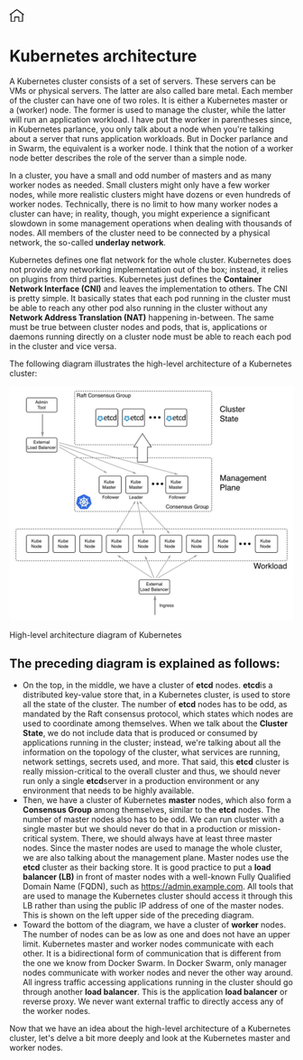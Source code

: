 [![Home](../../img/home.png)](../M-11/README.md)
# Kubernetes architecture

A Kubernetes cluster consists of a set of servers. These servers can be VMs or physical servers. The latter are also called bare metal. Each member of the cluster can have one of two roles. It is either a Kubernetes master or a (worker) node. The former is used to manage the cluster, while the latter will run an application workload. I have put the worker in parentheses since, in Kubernetes parlance, you only talk about a node when you're talking about a server that runs application workloads. But in Docker parlance and in Swarm, the equivalent is a worker node. I think that the notion of a worker node better describes the role of the server than a simple node.

In a cluster, you have a small and odd number of masters and as many worker nodes as needed. Small clusters might only have a few worker nodes, while more realistic clusters might have dozens or even hundreds of worker nodes. Technically, there is no limit to how many worker nodes a cluster can have; in reality, though, you might experience a significant slowdown in some management operations when dealing with thousands of nodes. All members of the cluster need to be connected by a physical network, the so-called **underlay network**.

Kubernetes defines one flat network for the whole cluster. Kubernetes does not provide any networking implementation out of the box; instead, it relies on plugins from third parties. Kubernetes just defines the **Container Network Interface (CNI)** and leaves the implementation to others. The CNI is pretty simple. It basically states that each pod running in the cluster must be able to reach any other pod also running in the cluster without any **Network Address Translation (NAT)** happening in-between. The same must be true between cluster nodes and pods, that is, applications or daemons running directly on a cluster node must be able to reach each pod in the cluster and vice versa.

The following diagram illustrates the high-level architecture of a Kubernetes cluster:

![m12](./img/m12-k1.png)

High-level architecture diagram of Kubernetes

## The preceding diagram is explained as follows:


- On the top, in the middle, we have a cluster of **etcd** nodes. **etcd**is a distributed key-value store that, in a Kubernetes cluster, is used to store all the state of the cluster. The number of **etcd** nodes has to be odd, as mandated by the Raft consensus protocol, which states which nodes are used to coordinate among themselves. When we talk about the **Cluster State**, we do not include data that is produced or consumed by applications running in the cluster; instead, we're talking about all the information on the topology of the cluster, what services are running, network settings, secrets used, and more. That said, this **etcd** cluster is really mission-critical to the overall cluster and thus, we should never run only a single **etcd**server in a production environment or any environment that needs to be highly available.
- Then, we have a cluster of Kubernetes **master** nodes, which also form a **Consensus Group** among themselves, similar to the **etcd** nodes. The number of master nodes also has to be odd. We can run cluster with a single master but we should never do that in a production or mission-critical system. There, we should always have at least three master nodes. Since the master nodes are used to manage the whole cluster, we are also talking about the management plane. Master nodes use the **etcd** cluster as their backing store. It is good practice to put a **load balancer (LB)** in front of master nodes with a well-known Fully Qualified Domain Name (FQDN), such as https://admin.example.com. All tools that are used to manage the Kubernetes cluster should access it through this LB rather than using the public IP address of one of the master nodes. This is shown on the left upper side of the preceding diagram.
- Toward the bottom of the diagram, we have a cluster of **worker** nodes. The number of nodes can be as low as one and does not have an upper limit. Kubernetes master and worker nodes communicate with each other. It is a bidirectional form of communication that is different from the one we know from Docker Swarm. In Docker Swarm, only manager nodes communicate with worker nodes and never the other way around. All ingress traffic accessing applications running in the cluster should go through another **load balancer**. This is the application **load balancer** or reverse proxy. We never want external traffic to directly access any of the worker nodes.

Now that we have an idea about the high-level architecture of a Kubernetes cluster, let's delve a bit more deeply and look at the Kubernetes master and worker nodes. 